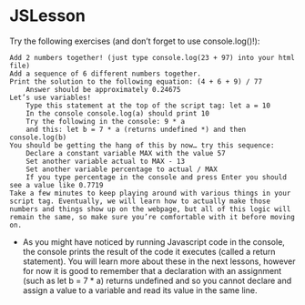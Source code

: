 # JSLesson



Try the following exercises (and don’t forget to use console.log()!):

    Add 2 numbers together! (just type console.log(23 + 97) into your html file)
    Add a sequence of 6 different numbers together.
    Print the solution to the following equation: (4 + 6 + 9) / 77
        Answer should be approximately 0.24675
    Let’s use variables!
        Type this statement at the top of the script tag: let a = 10
        In the console console.log(a) should print 10
        Try the following in the console: 9 * a
        and this: let b = 7 * a (returns undefined *) and then console.log(b)
    You should be getting the hang of this by now… try this sequence:
        Declare a constant variable MAX with the value 57
        Set another variable actual to MAX - 13
        Set another variable percentage to actual / MAX
        If you type percentage in the console and press Enter you should see a value like 0.7719
    Take a few minutes to keep playing around with various things in your script tag. Eventually, we will learn how to actually make those numbers and things show up on the webpage, but all of this logic will remain the same, so make sure you’re comfortable with it before moving on.

* As you might have noticed by running Javascript code in the console, the console prints the result of the code it executes (called a return statement). You will learn more about these in the next lessons, however for now it is good to remember that a declaration with an assignment (such as let b = 7 * a) returns undefined and so you cannot declare and assign a value to a variable and read its value in the same line.

